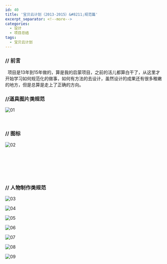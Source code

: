 ```yaml
---
id: 40
title: '宝贝云计划（2013-2015）&#8211;规范篇'
excerpt_separator: <!--more-->
categories:
  - 设计
  - 项目总结
tags:
  - 宝贝云计划
---
```

### // 前言

&nbsp; 项目是13年到15年做的，算是我的启蒙项目，之前的活儿都算白干了，从这里才开始学习如何规范化的做事，如何有方法的去设计，虽然设计的成果还有很多稚嫩的地方，但是总算是走上了正确的方向。

### //道具图片类规范

![01](/wp-content/uploads/2017/03/pic.png)



<!--more-->

&nbsp;

### // 图标

![02](/wp-content/uploads/2017/03/icon.png)

&nbsp;

&nbsp;

&nbsp;

### **// 人物制作类规范**

![03](/wp-content/uploads/2017/03/人物设定1.png)

![04](/wp-content/uploads/2017/03/人物设定2.png)

![05](/wp-content/uploads/2017/03/人物设定3.png)

![06](/wp-content/uploads/2017/03/人物设定4.png)

![07](/wp-content/uploads/2017/03/人物设定5.png)

![08](/wp-content/uploads/2017/03/人物设定6.png)

![09](/wp-content/uploads/2017/03/Q.png)